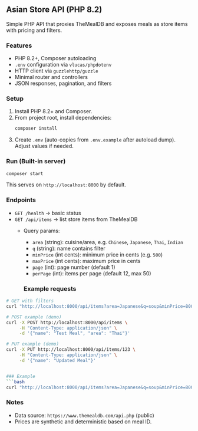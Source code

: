 ## Asian Store API (PHP 8.2)

Simple PHP API that proxies TheMealDB and exposes meals as store items with pricing and filters.

### Features
- PHP 8.2+, Composer autoloading
- `.env` configuration via `vlucas/phpdotenv`
- HTTP client via `guzzlehttp/guzzle`
- Minimal router and controllers
- JSON responses, pagination, and filters

### Setup
1. Install PHP 8.2+ and Composer.
2. From project root, install dependencies:
   ```bash
   composer install
   ```
3. Create `.env` (auto-copies from `.env.example` after autoload dump). Adjust values if needed.

### Run (Built-in server)
```bash
composer start
```
This serves on `http://localhost:8000` by default.

### Endpoints
- `GET /health` → basic status
- `GET /api/items` → list store items from TheMealDB
  - Query params:
    - `area` (string): cuisine/area, e.g. `Chinese`, `Japanese`, `Thai`, `Indian`
    - `q` (string): name contains filter
    - `minPrice` (int cents): minimum price in cents (e.g. `500`)
    - `maxPrice` (int cents): maximum price in cents
    - `page` (int): page number (default 1)
    - `perPage` (int): items per page (default 12, max 50)


    ### Example requests

```bash
# GET with filters
curl "http://localhost:8000/api/items?area=Japanese&q=soup&minPrice=800&maxPrice=2000&page=1&perPage=6"

# POST example (demo)
curl -X POST http://localhost:8000/api/items \
     -H "Content-Type: application/json" \
     -d '{"name": "Test Meal", "area": "Thai"}'

# PUT example (demo)
curl -X PUT http://localhost:8000/api/items/123 \
     -H "Content-Type: application/json" \
     -d '{"name": "Updated Meal"}'


### Example
```bash
curl "http://localhost:8000/api/items?area=Japanese&q=soup&minPrice=800&maxPrice=2000&page=1&perPage=6"
```

### Notes
- Data source: `https://www.themealdb.com/api.php` (public)
- Prices are synthetic and deterministic based on meal ID.


